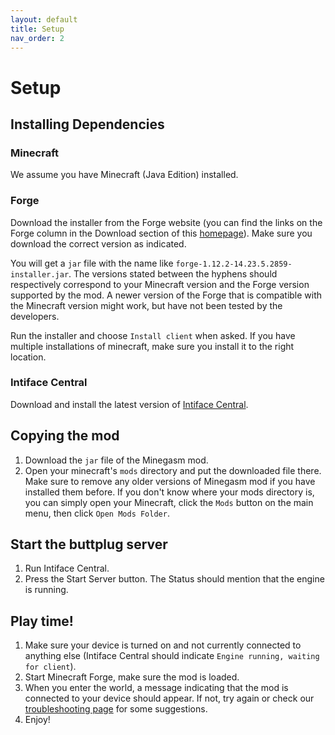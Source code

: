 ```yaml
---
layout: default
title: Setup
nav_order: 2
---
```


# Setup

## Installing Dependencies

### Minecraft

We assume you have Minecraft (Java Edition) installed.

### Forge

Download the installer from the Forge website (you can find the links on the Forge column in the Download section of
this [homepage](./)). Make sure you download the correct version as indicated.

You will get a `jar` file with the name like `forge-1.12.2-14.23.5.2859-installer.jar`. The versions stated between the hyphens should respectively correspond to your Minecraft version and the Forge version supported by the mod. A newer version of the Forge that is compatible with the Minecraft version might work, but have not been tested by the developers.

Run the installer and choose `Install client` when asked. If you have multiple installations of minecraft, make sure you install it to the right location.

### Intiface Central

Download and install the latest version of [Intiface Central](https://intiface.com/central/).

## Copying the mod

1. Download the `jar` file of the Minegasm mod.
2. Open your minecraft's `mods` directory and put the downloaded file there. Make sure to remove any older versions of Minegasm mod if you have installed them before. If you don't know where your mods directory is, you can simply open your Minecraft, click the `Mods` button on the main menu, then click `Open Mods Folder`.

## Start the buttplug server

1. Run Intiface Central.
2. Press the Start Server button. The Status should mention that the engine is running.

## Play time!

1. Make sure your device is turned on and not currently connected to anything else (Intiface Central should indicate `Engine running, waiting for client`).
2. Start Minecraft Forge, make sure the mod is loaded.
3. When you enter the world, a message indicating that the mod is connected to your device should appear. If not, try again or check our [troubleshooting page](./troubleshoot) for some suggestions.
4. Enjoy!